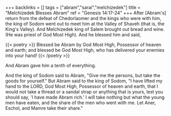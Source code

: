 +++
backlinks = []
tags = ["abram","sarai","melchizedek"]
title = "Melchizedek Blesses Abram"
ref = "Genesis 14:17-24"
+++
After [Abram's] return from the defeat of Chedorlaomer and the kings who were with him, the king of Sodom went out to meet him at the Valley of Shaveh (that is, the King's Valley). And Melchizedek king of Salem brought out bread and wine. (He was priest of God Most High). And he blessed him and said,

{{< poetry >}}
Blessed be Abram by God Most High,
Possessor of heaven and earth;
and blessed be God Most High,
who has delivered your enemies into your hand!
{{< /poetry >}}

And Abram gave him a tenth of everything.

And the king of Sodom said to Abram, "Give me the persons, but take the goods for yourself." But Abram said to the king of Sodom, "I have lifted my hand to the LORD, God Most High, Possessor of heaven and earth, that I would not take a thread or a sandal strap or anything that is yours, lest you should say, 'I have made Abram rich.' I will take nothing but what the young men have eaten, and the share of the men who went with me. Let Aner, Eschol, and Mamre take their share."

